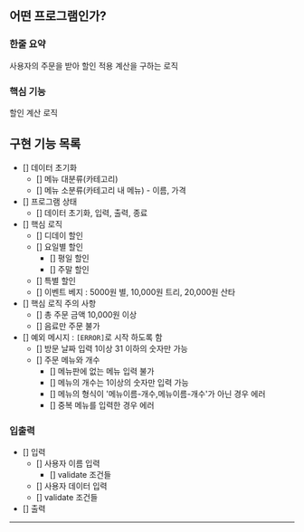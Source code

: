 ## 어떤 프로그램인가?
### 한줄 요약
사용자의 주문을 받아 할인 적용 계산을 구하는 로직
### 핵심 기능
할인 계산 로직 

## 구현 기능 목록
- [] 데이터 초기화
    - [] 메뉴 대분류(카테고리)
    - [] 메뉴 소분류(카테고리 내 메뉴) - 이름, 가격
- [] 프로그램 상태
    - [] 데이터 초기화, 입력, 출력, 종료
- [] 핵심 로직
  - [] 디데이 할인
  - [] 요일별 할인
    - [] 평일 할인 
    - [] 주말 할인
  - [] 특별 할인
  - [] 이벤트 베지 : 5000원 별, 10,000원 트리, 20,000원 산타
- [] 핵심 로직 주의 사항
  - [] 총 주문 금액 10,000원 이상
  - [] 음료만 주문 불가
- [] 예외 메시지 : `[ERROR]`로 시작 하도록 함
  - [] 방문 날짜 입력 1이상 31 이하의 숫자만 가능
  - [] 주문 메뉴와 개수
    - [] 메뉴판에 없는 메뉴 입력 불가
    - [] 메뉴의 개수는 1이상의 숫자만 입력 가능
    - [] 메뉴의 형식이 '메뉴이름-개수,메뉴이름-개수'가 아닌 경우 에러
    - [] 중복 메뉴를 입력한 경우 에러

### 입출력
- [] 입력
    - [] 사용자 이름 입력
        - [] validate 조건들
    - [] 사용자 데이터 입력
    - [] validate 조건들
- [] 출력

---